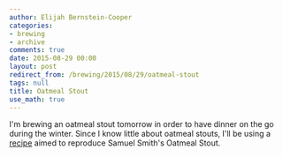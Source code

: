 ```yaml
---
author: Elijah Bernstein-Cooper
categories:
- brewing
- archive
comments: true
date: 2015-08-29 00:00
layout: post
redirect_from: /brewing/2015/08/29/oatmeal-stout
tags: null
title: Oatmeal Stout
use_math: true
---
```


I'm brewing an oatmeal stout tomorrow in order to have dinner on the go during
the winter. Since I know little about oatmeal stouts, I'll be using a
[recipe](https://www.brewtoad.com/recipes/samuel-smith-oatmeal-stout-2) aimed
to reproduce Samuel Smith's Oatmeal Stout.